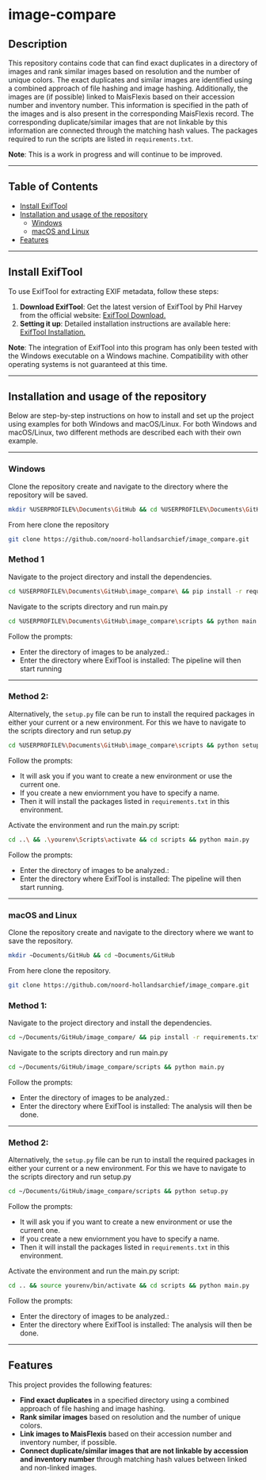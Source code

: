 # image-compare

## Description
This repository contains code that can find exact duplicates in a directory of images and rank similar images based on resolution and the number of unique colors. The exact duplicates and similar images are identified using a combined approach of file hashing and image hashing. Additionally, the images are (if possible) linked to MaisFlexis based on their accession number and inventory number. This information is specified in the path of the images and is also present in the corresponding MaisFlexis record. The corresponding duplicate/similar images that are not linkable by this information are connected through the matching hash values. The packages required to run the scripts are listed in `requirements.txt`. 

**Note**: This is a work in progress and will continue to be improved.

---
## Table of Contents
- [Install ExifTool](#install-exiftool)
- [Installation and usage of the repository](#installation-and-usage-of-the-repository)
   - [Windows](#windows)
   - [macOS and Linux](#macos-and-linux)
- [Features](#features)
---
## Install ExifTool
To use ExifTool for extracting EXIF metadata, follow these steps:
1. **Download ExifTool**:
   Get the latest version of ExifTool by Phil Harvey from the official website: [ExifTool Download.](https://exiftool.org/)
2. **Setting it up**:
   Detailed installation instructions are available here:[ ExifTool Installation.](https://exiftool.org/install.html )
   
**Note**:
The integration of ExifTool into this program has only been tested with the Windows executable on a Windows machine. Compatibility with other operating systems is not guaranteed at this time.

---
## Installation and usage of the repository
Below are step-by-step instructions on how to install and set up the project using examples for both Windows and macOS/Linux. For both Windows and macOS/Linux, two different methods are described each with their own example. 

---
### Windows
Clone the repository
create and navigate to the directory where the repository will be saved.
```bash
mkdir %USERPROFILE%\Documents\GitHub && cd %USERPROFILE%\Documents\GitHub
```
From here clone the repository
```bash
git clone https://github.com/noord-hollandsarchief/image_compare.git
```

### Method 1
Navigate to the project directory and install the dependencies.
```bash
cd %USERPROFILE%\Documents\GitHub\image_compare\ && pip install -r requirements.txt
```
Navigate to the scripts directory and run main.py
```bash
cd %USERPROFILE%\Documents\GitHub\image_compare\scripts && python main.py
```
Follow the prompts:
- Enter the directory of images to be analyzed.:
- Enter the directory where ExifTool is installed:
The pipeline will then start running
---

### Method 2:
Alternatively, the `setup.py` file can be run to install the required packages in either your current or a new environment. For this we have to navigate to the scripts directory and run setup.py
```bash
cd %USERPROFILE%\Documents\GitHub\image_compare\scripts && python setup.py
```

Follow the prompts:
- It will ask you if you want to create a new environment or use the current one.
- If you create a new enviornment you have to specify a name.
- Then it will install the packages listed in `requirements.txt` in this environment.
  
Activate the environment and run the main.py script:
```bash
cd ..\ && .\yourenv\Scripts\activate && cd scripts && python main.py
```
Follow the prompts:
- Enter the directory of images to be analyzed.:
- Enter the directory where ExifTool is installed: 
The pipeline will then start running.

---
### macOS and Linux
Clone the repository
create and navigate to the directory where we want to save the repository.
```bash
mkdir ~Documents/GitHub && cd ~Documents/GitHub
```
From here clone the repository.
```bash
git clone https://github.com/noord-hollandsarchief/image_compare.git
```

### Method 1: 
Navigate to the project directory and install the dependencies.
```bash
cd ~/Documents/GitHub/image_compare/ && pip install -r requirements.txt
```
Navigate to the scripts directory and run main.py
```bash
cd ~/Documents/GitHub/image_compare/scripts && python main.py
```
Follow the prompts:
- Enter the directory of images to be analyzed.:
- Enter the directory where ExifTool is installed: 
The analysis will then be done.
---

### Method 2:
Alternatively, the `setup.py` file can be run to install the required packages in either your current or a new environment. For this we have to navigate to the scripts directory and run setup.py
```bash
cd ~/Documents/GitHub/image_compare/scripts && python setup.py
```
Follow the prompts:
- It will ask you if you want to create a new environment or use the current one.
- If you create a new enviornment you have to specify a name.
- Then it will install the packages listed in `requirements.txt` in this environment.

Activate the environment and run the main.py script:
```bash
cd .. && source yourenv/bin/activate && cd scripts && python main.py
```
Follow the prompts:
- Enter the directory of images to be analyzed.:
- Enter the directory where ExifTool is installed: 
The analysis will then be done.
---

## Features
This project provides the following features:
- **Find exact duplicates** in a specified directory using a combined approach of file hashing and image hashing.
- **Rank similar images** based on resolution and the number of unique colors.
- **Link images to MaisFlexis** based on their accession number and inventory number, if possible.
- **Connect duplicate/similar images that are not linkable by accession and inventory number** through matching hash values between linked and non-linked images.

